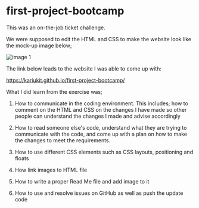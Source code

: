 # first-project-bootcamp

This was an on-the-job ticket challenge.

We were supposed to edit the HTML and CSS to make the website look like the mock-up image below;


![image 1](https://user-images.githubusercontent.com/108309963/178164196-720fba05-16bd-4824-9c78-8333f3cc4143.jpg)


The link below leads to the website I was able to come up with:


https://kariukit.github.io/first-project-bootcamp/


What I did learn from the exercise was;

1. How to communicate in the coding environment. This includes; how to comment on the HTML and CSS on the changes I have made so other people can understand the changes I made and advise accordingly

2. How to read someone else's code, understand what they are trying to communicate with the code, and come up with a plan on how to make the changes to meet the requirements.

3. How to use different CSS elements such as CSS layouts, positioning and floats

4. How link images to HTML file

5. How to write a proper Read Me file and add image to it

6. How to use and resolve issues on GitHub as well as push the update code 
